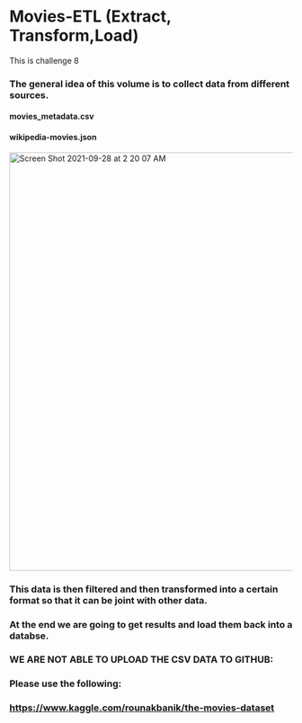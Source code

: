 # Movies-ETL (Extract, Transform,Load)

This is challenge 8

### The general idea of this volume is to collect data from different sources.
#### movies_metadata.csv
#### wikipedia-movies.json

<img width="744" alt="Screen Shot 2021-09-28 at 2 20 07 AM" src="https://user-images.githubusercontent.com/25726054/135033719-b33884cf-db74-4d82-938d-67ac0500cd41.png">

### This data is then filtered and then transformed into a certain format so that it can be joint with other data.
### At the end we are going to get results and load them back into a databse.

### WE ARE NOT ABLE TO UPLOAD THE CSV DATA TO GITHUB: 
### Please use the following:
### https://www.kaggle.com/rounakbanik/the-movies-dataset
